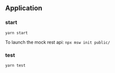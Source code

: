 ## Application

### start
`yarn start`

To launch the mock rest api:
`npx msw init public/`

### test
`yarn test`